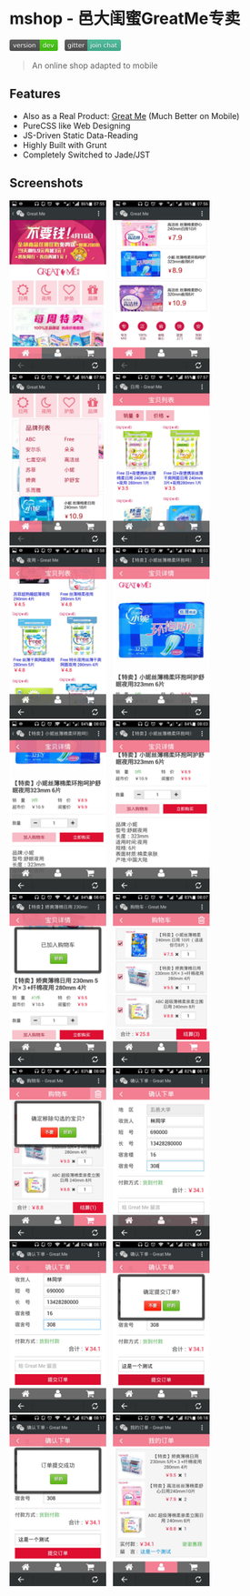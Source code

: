 # mshop - 邑大闺蜜GreatMe专卖

<a href="https://github.com/fritx/mshop"><img src="../github-badge.svg" width="85" height="20"></a>
&nbsp;&nbsp;<a href="https://gitter.im/fritx"><img src="../gitter-badge.svg" width="99" height="20"></a>

> An online shop adapted to mobile

## Features

- Also as a Real Product: [Great Me](http://greatme.org) (Much Better on Mobile)
- PureCSS like Web Designing
- JS-Driven Static Data-Reading
- Highly Built with Grunt
- Completely Switched to Jade/JST

## Screenshots

<img width="170" src="Screenshot_2014-04-13-07-55-21.jpeg">
&nbsp;
<img width="170" src="Screenshot_2014-04-13-07-56-07.jpeg">
&nbsp;
<img width="170" src="Screenshot_2014-04-13-07-56-33.jpeg">
&nbsp;
<img width="170" src="Screenshot_2014-04-13-07-57-55.jpeg">

<img width="170" src="Screenshot_2014-04-13-07-58-36.jpeg">
&nbsp;
<img width="170" src="Screenshot_2014-04-13-08-03-28.jpeg">
&nbsp;
<img width="170" src="Screenshot_2014-04-13-08-03-41.jpeg">
&nbsp;
<img width="170" src="Screenshot_2014-04-13-08-03-47.jpeg">

<img width="170" src="Screenshot_2014-04-13-08-05-10.jpeg">
&nbsp;
<img width="170" src="Screenshot_2014-04-13-08-07-54.jpeg">
&nbsp;
<img width="170" src="Screenshot_2014-04-13-08-08-42.jpeg">
&nbsp;
<img width="170" src="Screenshot_2014-04-13-08-17-16.jpeg">

<img width="170" src="Screenshot_2014-04-13-08-17-27.jpeg">
&nbsp;
<img width="170" src="Screenshot_2014-04-13-08-17-49.jpeg">
&nbsp;
<img width="170" src="Screenshot_2014-04-13-08-17-57.jpeg">
&nbsp;
<img width="170" src="Screenshot_2014-04-13-08-18-04.jpeg">
